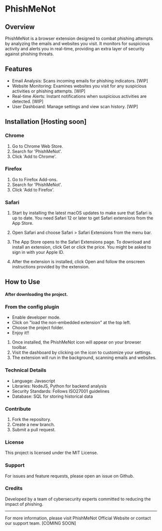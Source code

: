 # PhishMeNot

## Overview

PhishMeNot is a browser extension designed to combat phishing attempts by analyzing the emails and websites you visit. It monitors for suspicious activity and alerts you in real-time, providing an extra layer of security against phishing threats.

## Features

- Email Analysis: Scans incoming emails for phishing indicators. [WIP]
- Website Monitoring: Examines websites you visit for any suspicious activities or phishing attempts. [WIP]
- Real-time Alerts: Instant notifications when suspicious activities are detected. [WIP]
- User Dashboard: Manage settings and view scan history. [WIP]

## Installation [Hosting soon]

### Chrome

1. Go to Chrome Web Store.
2. Search for 'PhishMeNot'.
3. Click 'Add to Chrome'.

### Firefox

1. Go to Firefox Add-ons.
2. Search for 'PhishMeNot'.
3. Click 'Add to Firefox'.

### Safari

1. Start by installing the latest macOS updates to make sure that Safari is up to date. You need Safari 12 or later to get Safari extensions from the App Store.

2. Open Safari and choose Safari > Safari Extensions from the menu bar.

3. The App Store opens to the Safari Extensions page. To download and install an extension, click Get or click the price. You might be asked to sign in with your Apple ID.

4. After the extension is installed, click Open and follow the onscreen instructions provided by the extension.

## How to Use

#### After downloading the project.

### From the config plugin

- Enable developer mode.
- Click on "load the non-embedded extension" at the top left.
- Choose the project folder.
- Enjoy it!!

1. Once installed, the PhishMeNot icon will appear on your browser toolbar.
2. Visit the dashboard by clicking on the icon to customize your settings.
3. The extension will run in the background, scanning emails and websites.

### Technical Details

- Language: Javascript
- Libraries: NodeJS, Python for backend analysis
- Security Standards: Follows ISO27001 guidelines
- Database: SQL for storing historical data

### Contribute

1. Fork the repository.
2. Create a new branch.
3. Submit a pull request.

### License

This project is licensed under the MIT License.

### Support

For issues and feature requests, please open an issue on Github.

### Credits

Developed by a team of cybersecurity experts committed to reducing the impact of phishing.

---

For more information, please visit PhishMeNot Official Website or contact our support team. [COMING SOON]
